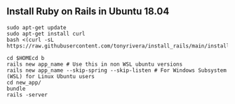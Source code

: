 ## Install Ruby on Rails in Ubuntu 18.04
    sudo apt-get update
    sudo apt-get install curl
    bash <(curl -sL https://raw.githubusercontent.com/tonyrivera/install_rails/main/install_rails.sh)
    
    cd $HOMEcd b
    rails new app_name # Use this in non WSL ubuntu versions
    rails new app_name --skip-spring --skip-listen # For Windows Subsystem (WSL) for Linux Ubuntu users
    cd new_app/
    bundle
    rails -server
